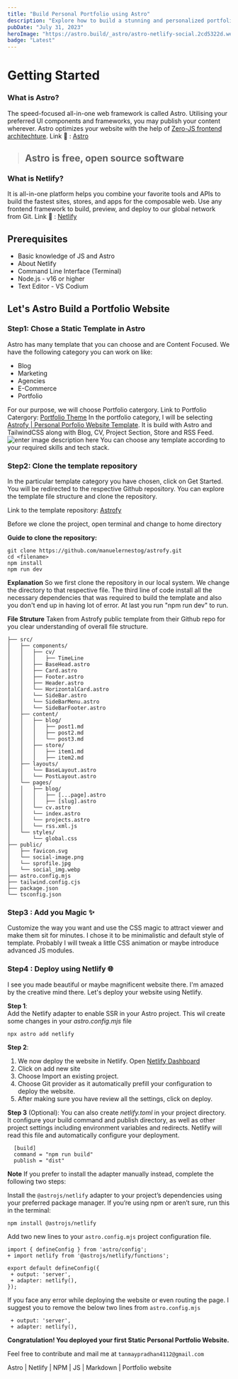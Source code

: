 ```yaml
---
title: "Build Personal Portfolio using Astro"
description: "Explore how to build a stunning and personalized portfolio website using Astro, a cutting-edge static site builder and deploy it on Netlify."
pubDate: "July 31, 2023"
heroImage: "https://astro.build/_astro/astro-netlify-social.2cd5322d.webp"
badge: "Latest"
---
```

# Getting Started
###  What is Astro?

The speed-focused all-in-one web framework is called Astro. Utilising your preferred UI components and frameworks, you may publish your content wherever. Astro optimizes your website with the help of [Zero-JS frontend architechture](https://docs.astro.build/en/concepts/islands/). 
Link 🔗 : [Astro](https://astro.build/)

> ## Astro is free, open source software

### What is Netlify?
It is all-in-one platform helps you combine your favorite tools and APIs to build the fastest sites, stores, and apps for the composable web. Use any frontend framework to build, preview, and deploy to our global network from Git.
Link 🔗 : [Netlify](https://www.netlify.com/)

## Prerequisites

 - Basic knowledge of JS and Astro
 - About Netlify
 - Command Line Interface (Terminal)
 - Node.js - v16 or higher
 - Text Editor - VS Codium

## Let's Astro Build a Portfolio Website 
### Step1: Chose a Static Template in Astro

Astro has many template that you can choose and are Content Focused. We have the following category you can work on like:

 - Blog
 - Marketing
 - Agencies 
 - E-Commerce
 - Portfolio

For our purpose, we will choose Portfolio catergory.
Link to Portfolio Catergory: [Portfolio Theme](https://astro.build/themes/?categories%5B%5D=portfolio)
In the portfolio category, I will be selecting [Astrofy | Personal Porfolio Website Template](https://astro.build/themes/details/astrofy/). It is build with Astro and TailwindCSS along with Blog, CV, Project Section, Store and RSS Feed.
![enter image description here](https://astro.build/_astro/astrofy-hero@2x.69ec4be4.webp)
You can choose any template according to your required skills and tech stack.

### Step2: Clone the template repository
In the particular template category you have  chosen, click on Get Started. You will be redirected to the respective Github repository. You can explore the template file structure and clone the repository.

Link to the template repository: [Astrofy](https://github.com/manuelernestog/astrofy)

Before we clone the project, open terminal and change to home directory

**Guide to clone the repository:**

    git clone https://github.com/manuelernestog/astrofy.git
    cd <filename>
    npm install
    npm run dev
**Explanation**
So we first clone the repository in our local system. We change the directory to that respective file. The third line of code install all the necessary dependencies that was required to build the template and also you don't end up in having lot of error. At last you run "npm run dev" to run.

**File Struture**
Taken from Astrofy public template from their Github repo for you clear understanding of overall file structure.

    ├── src/
    │   ├── components/
    │   │   ├── cv/
    │   │   │   ├── TimeLine
    │   │   ├── BaseHead.astro
    │   │   ├── Card.astro
    │   │   ├── Footer.astro
    │   │   ├── Header.astro
    │   │   └── HorizontalCard.astro
    │   │   └── SideBar.astro
    │   │   └── SideBarMenu.astro
    │   │   └── SideBarFooter.astro
    │   ├── content/
    │   │   ├── blog/
    │   │   │   ├── post1.md
    │   │   │   ├── post2.md
    │   │   │   └── post3.md
    │   │   ├── store/
    │   │   │   ├── item1.md
    │   │   │   ├── item2.md
    │   ├── layouts/
    │   │   └── BaseLayout.astro
    │   │   └── PostLayout.astro
    │   └── pages/
    │   │   ├── blog/
    │   │   │   ├── [...page].astro
    │   │   │   ├── [slug].astro
    │   │   └── cv.astro
    │   │   └── index.astro
    │   │   └── projects.astro
    │   │   └── rss.xml.js
    │   └── styles/
    │       └── global.css
    ├── public/
    │   ├── favicon.svg
    │   └── social-image.png
    │   └── sprofile.jpg
    │   └── social_img.webp
    ├── astro.config.mjs
    ├── tailwind.config.cjs
    ├── package.json
    └── tsconfig.json

### Step3 : Add you Magic ✨
Customize the way you want and use the CSS magic to attract viewer and make them sit for minutes. I chose it to be minimalistic and default style of template. Probably I will tweak a little CSS animation or maybe introduce advanced JS modules.

### Step4 : Deploy using Netlify 🌐
 I see you made beautiful or maybe magnificent website there. I'm amazed by the creative mind there.
Let's deploy your website using Netlify.

**Step 1**:  
Add the Netlify adapter to enable SSR in your Astro project. This wil create some changes in your *astro.config.mjs* file

    npx astro add netlify

**Step 2**: 

 1. We now deploy the website in Netlify. Open [Netlify Dashboard](https://app.netlify.com/)
 2. Click on add new site
 3. Choose Import an existing project. 
 4. Choose Git provider as it automatically prefill your configuration to deploy the website.
 5. After making sure you have review all the settings, click on deploy.

**Step 3** (Optional):
You can also create *netlify.toml* in your project directory. It configure your build command and publish directory, as well as other project settings including environment variables and redirects. Netlify will read this file and automatically configure your deployment.

      [build]
      command = "npm run build"
      publish = "dist"

**Note**
If you prefer to install the adapter manually instead, complete the following two steps:

Install the `@astrojs/netlify` adapter to your project’s dependencies using your preferred package manager. If you’re using npm or aren’t sure, run this in the terminal:

    npm install @astrojs/netlify

Add two new lines to your `astro.config.mjs` project configuration file.
```
import { defineConfig } from 'astro/config';
+ import netlify from '@astrojs/netlify/functions';

export default defineConfig({
 + output: 'server',
 + adapter: netlify(),
});
```

If you face any error while deploying the website or even routing the page. I suggest you to remove  the below two lines from `astro.config.mjs` 
```
 + output: 'server',
 + adapter: netlify(),
```
**Congratulation! You deployed your first Static Personal Portfolio Website.**

Feel free to contribute and mail me at `tanmaypradhan4112@gmail.com`

Astro | Netlify | NPM | JS | Markdown | Portfolio website
